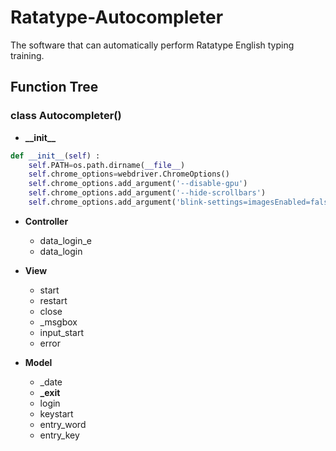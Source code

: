 # Ratatype-Autocompleter
The software that can automatically perform Ratatype English typing training.

## Function Tree

### class Autocompleter()
* **\_\_init\_\_**
```py
def __init__(self) :
    self.PATH=os.path.dirname(__file__)
    self.chrome_options=webdriver.ChromeOptions()
    self.chrome_options.add_argument('--disable-gpu')
    self.chrome_options.add_argument('--hide-scrollbars')
    self.chrome_options.add_argument('blink-settings=imagesEnabled=false')
```
* **Controller**
  * data\_login_e
  * data_login


* **View**
  * start
  * restart
  * close
  * \_msgbox
  * input_start
  * error

* **Model**
  * \_date
  * **\_exit**
  * login
  * keystart
  * entry\_word
  * entry\_key

